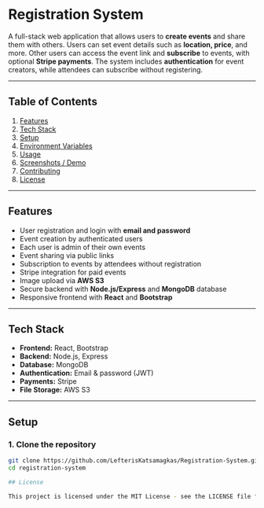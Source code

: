 # Registration System

A full-stack web application that allows users to **create events** and share them with others. Users can set event details such as **location, price**, and more. Other users can access the event link and **subscribe** to events, with optional **Stripe payments**. The system includes **authentication** for event creators, while attendees can subscribe without registering.  

---

## Table of Contents

1. [Features](#features)
2. [Tech Stack](#tech-stack)
3. [Setup](#setup)
4. [Environment Variables](#environment-variables)
5. [Usage](#usage)
6. [Screenshots / Demo](#screenshots--demo)
7. [Contributing](#contributing)
8. [License](#license)

---

## Features

- User registration and login with **email and password**  
- Event creation by authenticated users  
- Each user is admin of their own events  
- Event sharing via public links  
- Subscription to events by attendees without registration  
- Stripe integration for paid events  
- Image upload via **AWS S3**  
- Secure backend with **Node.js/Express** and **MongoDB** database  
- Responsive frontend with **React** and **Bootstrap**

---

## Tech Stack

- **Frontend:** React, Bootstrap  
- **Backend:** Node.js, Express  
- **Database:** MongoDB  
- **Authentication:** Email & password (JWT)  
- **Payments:** Stripe  
- **File Storage:** AWS S3  

---

## Setup

### 1. Clone the repository
```bash
git clone https://github.com/LefterisKatsamagkas/Registration-System.git
cd registration-system

## License

This project is licensed under the MIT License - see the LICENSE file for details.

